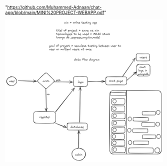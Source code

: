 "https://github.com/Muhammed-Adnaan/chat-app/blob/main/MINI%20PROJECT-WEBAPP.pdf"

<p align = "center">
  <img src="./readmeRef/Data flow diagram.png" title="dfd">
</p>